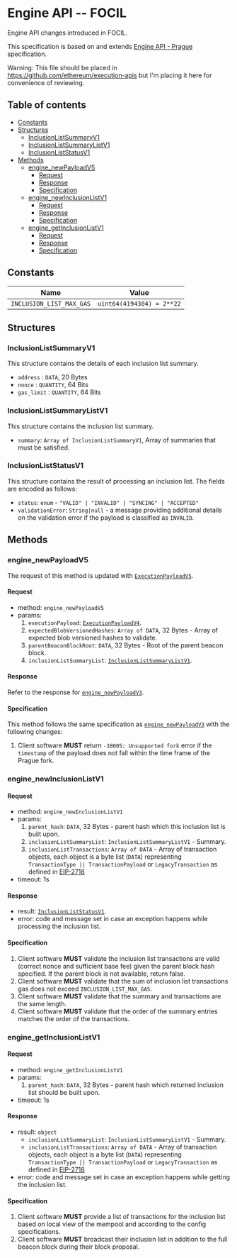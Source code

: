 # Engine API -- FOCIL

Engine API changes introduced in FOCIL.

This specification is based on and extends [Engine API - Prague](./prague.md) specification.

Warning: This file should be placed in https://github.com/ethereum/execution-apis but I'm placing it here for convenience of reviewing.

## Table of contents

<!-- START doctoc generated TOC please keep comment here to allow auto update -->
<!-- DON'T EDIT THIS SECTION, INSTEAD RE-RUN doctoc TO UPDATE -->

- [Constants](#constants)
- [Structures](#structures)
  - [InclusionListSummaryV1](#inclusionlistsummaryv1)
  - [InclusionListSummaryListV1](#inclusionlistsummarylistv1)
  - [InclusionListStatusV1](#inclusionliststatusv1)
- [Methods](#methods)
  - [engine_newPayloadV5](#engine_newpayloadv5)
    - [Request](#request)
    - [Response](#response)
    - [Specification](#specification)
  - [engine_newInclusionListV1](#engine_newinclusionlistv1)
    - [Request](#request-1)
    - [Response](#response-1)
    - [Specification](#specification-1)
  - [engine_getInclusionListV1](#engine_getinclusionlistv1)
    - [Request](#request-2)
    - [Response](#response-2)
    - [Specification](#specification-2)

<!-- END doctoc generated TOC please keep comment here to allow auto update -->

## Constants

| Name | Value |
| - | - |
| `INCLUSION_LIST_MAX_GAS` |  `uint64(4194304) = 2**22` |

## Structures 

### InclusionListSummaryV1

This structure contains the details of each inclusion list summary.

- `address` : `DATA`, 20 Bytes
- `nonce` : `QUANTITY`, 64 Bits
- `gas_limit` : `QUANTITY`, 64 Bits

### InclusionListSummaryListV1

This structure contains the inclusion list summary.

- `summary`: `Array of InclusionListSummaryV1`, Array of summaries that must be satisfied.

### InclusionListStatusV1

This structure contains the result of processing an inclusion list. The fields are encoded as follows:

- `status`: `enum` - `"VALID" | "INVALID" | "SYNCING" | "ACCEPTED"`
- `validationError`: `String|null` - a message providing additional details on the validation error if the payload is classified as `INVALID`.

## Methods

### engine_newPayloadV5

The request of this method is updated with [`ExecutionPayloadV5`](#ExecutionPayloadV5).

#### Request

* method: `engine_newPayloadV5`
* params:
  1. `executionPayload`: [`ExecutionPayloadV4`](#ExecutionPayloadV4).
  2. `expectedBlobVersionedHashes`: `Array of DATA`, 32 Bytes - Array of expected blob versioned hashes to validate.
  3. `parentBeaconBlockRoot`: `DATA`, 32 Bytes - Root of the parent beacon block.
  4. `inclusionListSummaryList`: [`InclusionListSummaryListV1`](#InclusionListSummaryListV1).

#### Response

Refer to the response for [`engine_newPayloadV3`](./cancun.md#engine_newpayloadv3).

#### Specification

This method follows the same specification as [`engine_newPayloadV3`](./cancun.md#engine_newpayloadv3) with the following changes:

1. Client software **MUST** return `-38005: Unsupported fork` error if the `timestamp` of the payload does not fall within the time frame of the Prague fork.

### engine_newInclusionListV1

#### Request

* method: `engine_newInclusionListV1`
* params:
  1. `parent_hash`: `DATA`, 32 Bytes - parent hash which this inclusion list is built upon.
  2. `inclusionListSummaryList`: `InclusionListSummaryListV1` - Summary.
  3. `inclusionListTransactions`: `Array of DATA` - Array of transaction objects, each object is a byte list (`DATA`) representing `TransactionType || TransactionPayload` or `LegacyTransaction` as defined in [EIP-2718](https://eips.ethereum.org/EIPS/eip-2718)
* timeout: 1s

#### Response

* result: [`InclusionListStatusV1`](./#inclusionliststatusv1).
* error: code and message set in case an exception happens while processing the inclusion list.

#### Specification

1. Client software **MUST** validate the inclusion list transactions are valid (correct nonce and sufficient base fee) given the parent block hash specified. If the parent block is not available, return false.
2. Client software **MUST** validate that the sum of inclusion list transactions gas does not exceed `INCLUSION_LIST_MAX_GAS`.   
3. Client software **MUST** validate that the summary and transactions are the same length.
4. Client software **MUST** validate that the order of the summary entries matches the order of the transactions.

### engine_getInclusionListV1

#### Request

* method: `engine_getInclusionListV1`
* params:
  1. `parent_hash`: `DATA`, 32 Bytes - parent hash which returned inclusion list should be built upon.
* timeout: 1s

#### Response

* result: `object`
  - `inclusionListSummaryList`: `InclusionListSummaryListV1` - Summary.
  - `inclusionListTransactions`: `Array of DATA` - Array of transaction objects, each object is a byte list (`DATA`) representing `TransactionType || TransactionPayload` or `LegacyTransaction` as defined in [EIP-2718](https://eips.ethereum.org/EIPS/eip-2718)
* error: code and message set in case an exception happens while getting the inclusion list.

#### Specification

1. Client software **MUST** provide a list of transactions for the inclusion list based on local view of the mempool and according to the config specifications.
2. Client software **MUST** broadcast their inclusion list in addition to the full beacon block during their block proposal.
